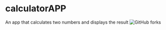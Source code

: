 # calculatorAPP
An app that calculates two numbers and displays the result
![GitHub forks](https://img.shields.io/github/forks/Kbruce36/calculatorAPP)
